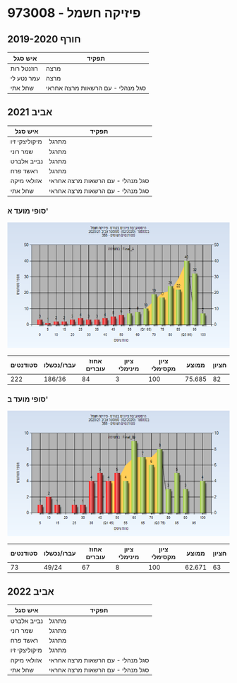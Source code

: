 # 973008 - פיזיקה חשמל

## חורף 2019-2020

| איש סגל | תפקיד |
| ---- | ---- |
| רוזנטל רות | מרצה |
| עמר נטע לי | מרצה |
| שחל אתי | סגל מנהלי - עם הרשאות מרצה אחראי |

## אביב 2021

| איש סגל | תפקיד |
| ---- | ---- |
| מיקוליצקי זיו | מתרגל |
| שמר רוני | מתרגל |
| נבייב אלברט | מתרגל |
| ראשד פרח | מתרגל |
| אזולאי מיקה | סגל מנהלי - עם הרשאות מרצה אחראי |
| שחל אתי | סגל מנהלי - עם הרשאות מרצה אחראי |

### סופי מועד א'

![202002 Final_A](202002/Final_A.png)

| סטודנטים | עברו/נכשלו | אחוז עוברים | ציון מינימלי | ציון מקסימלי | ממוצע | חציון |
| ---- | ---- | ---- | ---- | ---- | ---- | ---- |
| 222 | 186/36 | 84 | 3 | 100 | 75.685 | 82 |

### סופי מועד ב'

![202002 Final_B](202002/Final_B.png)

| סטודנטים | עברו/נכשלו | אחוז עוברים | ציון מינימלי | ציון מקסימלי | ממוצע | חציון |
| ---- | ---- | ---- | ---- | ---- | ---- | ---- |
| 73 | 49/24 | 67 | 8 | 100 | 62.671 | 63 |

## אביב 2022

| איש סגל | תפקיד |
| ---- | ---- |
| נבייב אלברט | מתרגל |
| שמר רוני | מתרגל |
| ראשד פרח | מתרגל |
| מיקוליצקי זיו | מתרגל |
| אזולאי מיקה | סגל מנהלי - עם הרשאות מרצה אחראי |
| שחל אתי | סגל מנהלי - עם הרשאות מרצה אחראי |

